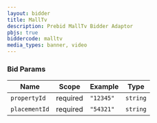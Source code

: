 ```yaml
---
layout: bidder
title: MallTv
description: Prebid MallTv Bidder Adaptor
pbjs: true
biddercode: malltv
media_types: banner, video
---
```



### Bid Params

| Name          | Scope    | Example            | Type      |
|---------------|----------|--------------------|-----------|
| `propertyId`  | required | `"12345"`          | `string`  |
| `placementId` | required | `"54321"`          | `string`  |